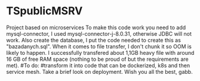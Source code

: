 # TSpublicMSRV
 Project based on microservices
To make this code work you need to add mysql-connector, I used mysql-connector-j-8.0.31, otherwise JDBC will not work.
Also create the database, I put the code needed to create this as "bazadanych.sql".
When it comes to file transfer, I don't chunk it so OOM is likely to happen. I successfully transfered about 1,1GB heavy file with around 16 GB of free RAM space (nothing to be proud of but the requirements are met).
#To do:
#transform it into code that can be dockerized, k8s and then service mesh. Take a brief look on deployment.
Wish you all the best, gabb.